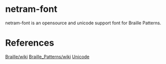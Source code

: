 # netram-font
netram-font is an opensource and unicode support font for Braille Patterns.

# References
[Braille/wiki](https://en.wikipedia.org/wiki/Braille "https://en.wikipedia.org/wiki/Braille")
[Braille_Patterns/wiki](https://en.wikipedia.org/wiki/Braille_Patterns "https://en.wikipedia.org/wiki/Braille_Patterns")
[Unicode](https://www.unicode.org/charts/PDF/U2800.pdf "Unicode")
